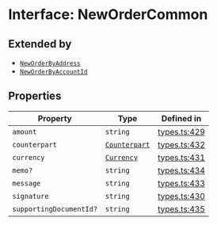 # Interface: NewOrderCommon

## Extended by

- [`NewOrderByAddress`](/docs/packages/sdk/interfaces/NewOrderByAddress.md)
- [`NewOrderByAccountId`](/docs/packages/sdk/interfaces/NewOrderByAccountId.md)

## Properties

| Property | Type | Defined in |
| ------ | ------ | ------ |
| `amount` | `string` | [types.ts:429](https://github.com/monerium/js-monorepo/blob/main/packages/sdk/src/types.ts#L429) |
| `counterpart` | [`Counterpart`](/docs/packages/sdk/interfaces/Counterpart.md) | [types.ts:432](https://github.com/monerium/js-monorepo/blob/main/packages/sdk/src/types.ts#L432) |
| `currency` | [`Currency`](/docs/packages/sdk/enumerations/Currency.md) | [types.ts:431](https://github.com/monerium/js-monorepo/blob/main/packages/sdk/src/types.ts#L431) |
| `memo?` | `string` | [types.ts:434](https://github.com/monerium/js-monorepo/blob/main/packages/sdk/src/types.ts#L434) |
| `message` | `string` | [types.ts:433](https://github.com/monerium/js-monorepo/blob/main/packages/sdk/src/types.ts#L433) |
| `signature` | `string` | [types.ts:430](https://github.com/monerium/js-monorepo/blob/main/packages/sdk/src/types.ts#L430) |
| `supportingDocumentId?` | `string` | [types.ts:435](https://github.com/monerium/js-monorepo/blob/main/packages/sdk/src/types.ts#L435) |
